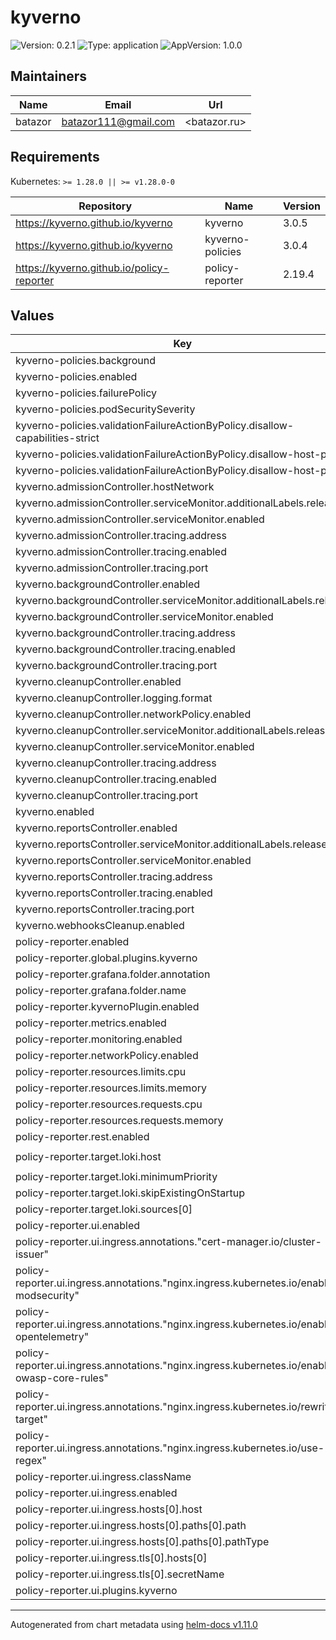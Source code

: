 # kyverno

![Version: 0.2.1](https://img.shields.io/badge/Version-0.2.1-informational?style=flat-square) ![Type: application](https://img.shields.io/badge/Type-application-informational?style=flat-square) ![AppVersion: 1.0.0](https://img.shields.io/badge/AppVersion-1.0.0-informational?style=flat-square)

## Maintainers

| Name | Email | Url |
| ---- | ------ | --- |
| batazor | <batazor111@gmail.com> | <batazor.ru> |

## Requirements

Kubernetes: `>= 1.28.0 || >= v1.28.0-0`

| Repository | Name | Version |
|------------|------|---------|
| https://kyverno.github.io/kyverno | kyverno | 3.0.5 |
| https://kyverno.github.io/kyverno | kyverno-policies | 3.0.4 |
| https://kyverno.github.io/policy-reporter | policy-reporter | 2.19.4 |

## Values

| Key | Type | Default | Description |
|-----|------|---------|-------------|
| kyverno-policies.background | bool | `false` |  |
| kyverno-policies.enabled | bool | `true` |  |
| kyverno-policies.failurePolicy | string | `"Ignore"` |  |
| kyverno-policies.podSecuritySeverity | string | `"low"` |  |
| kyverno-policies.validationFailureActionByPolicy.disallow-capabilities-strict | string | `"audit"` |  |
| kyverno-policies.validationFailureActionByPolicy.disallow-host-path | string | `"audit"` |  |
| kyverno-policies.validationFailureActionByPolicy.disallow-host-ports | string | `"audit"` |  |
| kyverno.admissionController.hostNetwork | bool | `false` |  |
| kyverno.admissionController.serviceMonitor.additionalLabels.release | string | `"prometheus-operator"` |  |
| kyverno.admissionController.serviceMonitor.enabled | bool | `true` |  |
| kyverno.admissionController.tracing.address | string | `"grafana-tempo.grafana"` |  |
| kyverno.admissionController.tracing.enabled | bool | `true` |  |
| kyverno.admissionController.tracing.port | int | `4317` |  |
| kyverno.backgroundController.enabled | bool | `true` |  |
| kyverno.backgroundController.serviceMonitor.additionalLabels.release | string | `"prometheus-operator"` |  |
| kyverno.backgroundController.serviceMonitor.enabled | bool | `true` |  |
| kyverno.backgroundController.tracing.address | string | `"grafana-tempo.grafana"` |  |
| kyverno.backgroundController.tracing.enabled | bool | `true` |  |
| kyverno.backgroundController.tracing.port | int | `4317` |  |
| kyverno.cleanupController.enabled | bool | `true` |  |
| kyverno.cleanupController.logging.format | string | `"json"` |  |
| kyverno.cleanupController.networkPolicy.enabled | bool | `true` |  |
| kyverno.cleanupController.serviceMonitor.additionalLabels.release | string | `"prometheus-operator"` |  |
| kyverno.cleanupController.serviceMonitor.enabled | bool | `true` |  |
| kyverno.cleanupController.tracing.address | string | `"grafana-tempo.grafana"` |  |
| kyverno.cleanupController.tracing.enabled | bool | `true` |  |
| kyverno.cleanupController.tracing.port | int | `4317` |  |
| kyverno.enabled | bool | `true` |  |
| kyverno.reportsController.enabled | bool | `true` |  |
| kyverno.reportsController.serviceMonitor.additionalLabels.release | string | `"prometheus-operator"` |  |
| kyverno.reportsController.serviceMonitor.enabled | bool | `true` |  |
| kyverno.reportsController.tracing.address | string | `"grafana-tempo.grafana"` |  |
| kyverno.reportsController.tracing.enabled | bool | `true` |  |
| kyverno.reportsController.tracing.port | int | `4317` |  |
| kyverno.webhooksCleanup.enabled | bool | `false` |  |
| policy-reporter.enabled | bool | `true` |  |
| policy-reporter.global.plugins.kyverno | bool | `true` |  |
| policy-reporter.grafana.folder.annotation | string | `"grafana_dashboard_folder"` |  |
| policy-reporter.grafana.folder.name | string | `"Security"` |  |
| policy-reporter.kyvernoPlugin.enabled | bool | `true` |  |
| policy-reporter.metrics.enabled | bool | `true` |  |
| policy-reporter.monitoring.enabled | bool | `true` |  |
| policy-reporter.networkPolicy.enabled | bool | `false` |  |
| policy-reporter.resources.limits.cpu | string | `"100m"` |  |
| policy-reporter.resources.limits.memory | string | `"128Mi"` |  |
| policy-reporter.resources.requests.cpu | string | `"5m"` |  |
| policy-reporter.resources.requests.memory | string | `"75Mi"` |  |
| policy-reporter.rest.enabled | bool | `true` |  |
| policy-reporter.target.loki.host | string | `"http://grafana-loki.grafana:3100"` |  |
| policy-reporter.target.loki.minimumPriority | string | `"warning"` |  |
| policy-reporter.target.loki.skipExistingOnStartup | bool | `true` |  |
| policy-reporter.target.loki.sources[0] | string | `"kyverno"` |  |
| policy-reporter.ui.enabled | bool | `true` |  |
| policy-reporter.ui.ingress.annotations."cert-manager.io/cluster-issuer" | string | `"cert-manager-production"` |  |
| policy-reporter.ui.ingress.annotations."nginx.ingress.kubernetes.io/enable-modsecurity" | string | `"false"` |  |
| policy-reporter.ui.ingress.annotations."nginx.ingress.kubernetes.io/enable-opentelemetry" | string | `"true"` |  |
| policy-reporter.ui.ingress.annotations."nginx.ingress.kubernetes.io/enable-owasp-core-rules" | string | `"true"` |  |
| policy-reporter.ui.ingress.annotations."nginx.ingress.kubernetes.io/rewrite-target" | string | `"/$1"` |  |
| policy-reporter.ui.ingress.annotations."nginx.ingress.kubernetes.io/use-regex" | string | `"true"` |  |
| policy-reporter.ui.ingress.className | string | `"nginx"` |  |
| policy-reporter.ui.ingress.enabled | bool | `true` |  |
| policy-reporter.ui.ingress.hosts[0].host | string | `"shortlink.best"` |  |
| policy-reporter.ui.ingress.hosts[0].paths[0].path | string | `"/kyverno/?(.*)"` |  |
| policy-reporter.ui.ingress.hosts[0].paths[0].pathType | string | `"Prefix"` |  |
| policy-reporter.ui.ingress.tls[0].hosts[0] | string | `"shortlink.best"` |  |
| policy-reporter.ui.ingress.tls[0].secretName | string | `"shortlink-ingress-tls"` |  |
| policy-reporter.ui.plugins.kyverno | bool | `true` |  |

----------------------------------------------
Autogenerated from chart metadata using [helm-docs v1.11.0](https://github.com/norwoodj/helm-docs/releases/v1.11.0)
